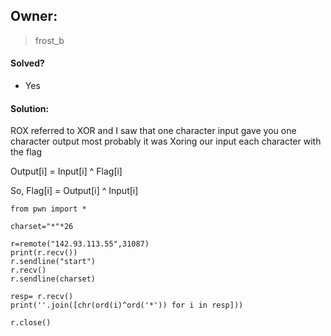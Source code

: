 ## Owner:

> frost_b

#### Solved?

 - Yes

#### Solution:

ROX referred to XOR and I saw that one character input gave you one character output most probably it was Xoring our input each character with the flag

Output[i] = Input[i] ^ Flag[i]

So, Flag[i] = Output[i] ^ Input[i]

```
from pwn import *

charset="*"*26

r=remote("142.93.113.55",31087)
print(r.recv())
r.sendline("start")
r.recv()
r.sendline(charset)

resp= r.recv()
print(''.join([chr(ord(i)^ord('*')) for i in resp]))

r.close()
````

